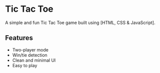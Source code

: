 # Tic Tac Toe

A simple and fun Tic Tac Toe game built using [HTML, CSS & JavaScript].

## Features
- Two-player mode
- Win/tie detection
- Clean and minimal UI
- Easy to play
